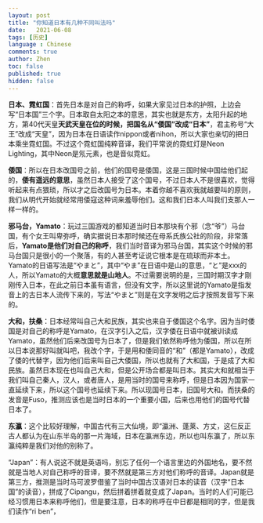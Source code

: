 ```yaml
---
layout: post
title: "你知道日本有几种不同叫法吗"
date:   2021-06-08
tags: [历史]
language : Chinese
comments: true
author: Zhen
toc: false
published: true
hidden: false
---
```

**日本、霓虹国**：首先日本是对自己的称呼，如果大家见过日本的护照，上边会写“日本国”三个字。日本取自太阳之本的意思，其实也就是东方，太阳升起的地方，第40代天皇**天武天皇在位的时候，把国名从“倭国”改成“日本”**，君主称号“大王”改成“天皇”，因为日本在日语读作nippon或者nihon，所以大家也亲切的把日本乘坐霓虹国。不过这个霓虹国纯粹音译，我们平常说的霓虹灯是Neon Lighting，其中Neon是氖元素，也是音似霓虹。

**倭国**：所以在日本改国号之前，他们的国号是倭国，这是三国时候中国给他们起的，**倭有遥远的意思**，虽然日本人接受了这个国号，不过日本人不是很喜欢，觉得听起来有点猥琐，所以才之后改国号为日本。本着你越不喜欢我就越要叫的原则，我们从明代开始就经常用倭寇这种词来羞辱他们。这和我们日本人叫我们支那人一样一样的。

**邪马台，Yamato**：玩过三国游戏的都知道当时日本那块有个邪（念“爷”）马台国，有个女王叫卑弥呼，确实据说日本那时候还在母系氏族公社的阶段，非常落后，**Yamato是他们对自己的称呼**，我们当时音译为邪马台国，其实这个时候的邪马台国只是很小的一个聚落，有的人甚至考证说它根本是在琉球而非本土。Yamato的日语写法是“やまと”，其中“やま”在日语中是山的意思，“と”是xxx的人，所以Yamato的大概**意思就是山地人**。不过需要说明的是，三国时期汉字才刚刚传入日本，在此之前日本虽有语言，但没有文字，所以这里说的Yamato是指发音上的古日本人流传下来的，写法“やまと”则是在文字发明之后才按照发音写下来的。

**大和，扶桑**：日本经常叫自己大和民族，其实也来自于倭国这个名字。因为当时倭国是对自己的称呼是Yamato，在汉字引入之后，汉字倭在日语中就被训读成Yamato，虽然他们后来改国号为日本了，但是我们依然称呼他为倭国，所以在所以日本说那好叫就叫吧，我改个字，于是用和倭同音的“和”（都是Yamato），改成了倭的代替字，因为他们后来叫自己大倭国，所以也就有了大和国，于是成了大和民族。虽然日本现在也叫自己大和，但是公开场合都是叫日本。其实大和就相当于我们叫自己秦人，汉人，或者唐人，是用当时的国号来称呼，但是日本因为国家一直延续下来，所以这个国号也延续下来。所以现国号日本，旧国号大和。而扶桑的发音是Fuso，推测应该也是当时日本的一个重要小国，后来也用他们的国号代替日本了。

**东瀛**：这个比较好理解，中国古代有三大仙境，即“瀛洲、蓬莱、方丈，这仨反正古人都认为在山东半岛的那一片海域，日本在瀛洲东边，所以也叫东瀛了，所以东瀛纯粹是我们对他的别称了。

“Japan”：有人说这不就是英语吗，别忘了任何一个语言里边的外国地名，要不然就是当地人对自己称呼的音译，要不然就是第三方对他们称呼的音译。Japan就是第三方，推测是当时马可波罗借鉴了当时中国古汉语对日本的读音（汉字“日本国”的读音），拼成了Cipangu，然后拼着拼着就变成了Japan。当时的人们可能已经习惯用日本来称呼他们，但是要注意，日本的称呼在中日都是相同的字，但是我们读作“ri ben”，


<!--stackedit_data:
eyJoaXN0b3J5IjpbLTE4MTQ0MTEyMTksLTEzMzc4NjAyODUsMj
EwMzQ0MTY3MywtMTcxODQ4ODI5OCwxNjYwMDg3NDgyLDYyMzQx
NDM0Ml19
-->